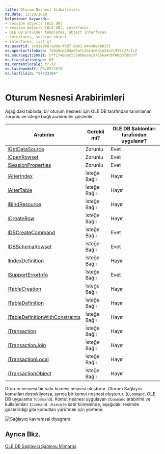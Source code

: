```yaml
---
title: Oturum Nesnesi Arabirimleri
ms.date: 11/19/2018
helpviewer_keywords:
- session objects [OLE DB]
- session objects [OLE DB], interfaces
- OLE DB provider templates, object interfaces
- interfaces, session object
- interfaces, list of
ms.assetid: ac01a958-6dde-4bd7-8b63-94459e488335
ms.openlocfilehash: 7e8a9cd204a07afc2b14c6a1e31e7c970c27cfc2
ms.sourcegitcommit: bff17488ac5538b8eaac57156a4d6f06b37d6b7f
ms.translationtype: MT
ms.contentlocale: tr-TR
ms.lasthandoff: 03/05/2019
ms.locfileid: "57423384"
---
```

# <a name="session-object-interfaces"></a>Oturum Nesnesi Arabirimleri

Aşağıdaki tabloda, bir oturum nesnesi için OLE DB tarafından tanımlanan zorunlu ve isteğe bağlı arabirimler gösterilir.

|Arabirim|Gerekli mi?|OLE DB Şablonları tarafından uygulanır?|
|---------------|---------------|--------------------------------------|
|[IGetDataSource](/previous-versions/windows/desktop/ms709721(v=vs.85))|Zorunlu|Evet|
|[IOpenRowset](/previous-versions/windows/desktop/ms716946(v=vs.85))|Zorunlu|Evet|
|[ISessionProperties](/previous-versions/windows/desktop/ms713721(v=vs.85))|Zorunlu|Evet|
|[IAlterIndex](/previous-versions/windows/desktop/ms714943(v=vs.85))|İsteğe Bağlı|Hayır|
|[IAlterTable](/previous-versions/windows/desktop/ms719764(v=vs.85))|İsteğe Bağlı|Hayır|
|[IBindResource](/previous-versions/windows/desktop/ms714936(v=vs.85))|İsteğe Bağlı|Hayır|
|[ICreateRow](/previous-versions/windows/desktop/ms716832(v=vs.85))|İsteğe Bağlı|Hayır|
|[IDBCreateCommand](/previous-versions/windows/desktop/ms711625(v=vs.85))|İsteğe Bağlı|Evet|
|[IDBSchemaRowset](/previous-versions/windows/desktop/ms713686(v=vs.85))|İsteğe Bağlı|Evet|
|[IIndexDefinition](/previous-versions/windows/desktop/ms711593(v=vs.85))|İsteğe Bağlı|Hayır|
|[ISupportErrorInfo](/previous-versions/windows/desktop/ms715816(v=vs.85))|İsteğe Bağlı|Evet|
|[ITableCreation](/previous-versions/windows/desktop/ms713639(v=vs.85))|İsteğe Bağlı|Hayır|
|[ITableDefinition](/previous-versions/windows/desktop/ms714277(v=vs.85))|İsteğe Bağlı|Hayır|
|[ITableDefinitionWithConstraints](/previous-versions/windows/desktop/ms720947(v=vs.85))|İsteğe Bağlı|Hayır|
|[ITransaction](/previous-versions/windows/desktop/ms723053(v=vs.85))|İsteğe Bağlı|Hayır|
|[ITransactionJoin](/previous-versions/windows/desktop/ms718071(v=vs.85))|İsteğe Bağlı|Hayır|
|[ITransactionLocal](/previous-versions/windows/desktop/ms714893(v=vs.85))|İsteğe Bağlı|Hayır|
|[ITransactionObject](/previous-versions/windows/desktop/ms713659(v=vs.85))|İsteğe Bağlı|Hayır|

Oturum nesnesi bir satır kümesi nesnesi oluşturur. Oturum Sağlayıcı komutları destekliyorsa, ayrıca bir komut nesnesi oluşturur. (`CCommand`, OLE DB uygulama `TCommand`). Komut nesnesi uygulayan `ICommand` arabirimi ve kullanımları `ICommand::Execute` satır kümesinde, aşağıdaki resimde gösterildiği gibi komutları yürütmek için yöntemi.

![Sağlayıcı kavramsal diyagram](../../data/oledb/media/vc4u551.gif "sağlayıcısı kavramsal diyagramı")

## <a name="see-also"></a>Ayrıca Bkz.

[OLE DB Sağlayıcı Şablonu Mimarisi](../../data/oledb/ole-db-provider-template-architecture.md)<br/>
